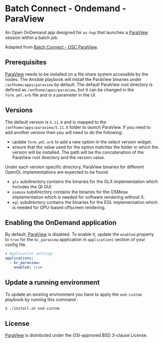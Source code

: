 # Batch Connect - Ondemand - ParaView

An Open OnDemand app designed for `az-hop` that launches a [ParaView] session within a batch job.

Adapted from [Batch Connect - OSC ParaView](https://github.com/OSC/bc_osc_paraview).

## Prerequisites

[ParaView] needs to be installed on a file share system accessible by the nodes. The Ansible playbook will install
the ParaView binaries under `/anfhome/apps/paraview` by default. The default ParaView root directory
is defined as `/anfhome/apps/paraview`, but it can be changed in the `form.yml.erb` file and is a parameter in the UI.

## Versions

The default version is `5.11.0` and is mapped to the `/anfhome/apps/paraview/5.11.0` folder to launch ParaView.
If you need to add another version then you will need to do the following:

- update `form.yml.erb` to add a new option in the select version widget.
- ensure that the value used for the option matches the folder in which the version will be installed.
  The path will be the concatenation of the ParaView root directory and the version value.

Under each version specific directory, ParaView binaries for different OpenGL implementations are expected to be found.
- `glx` subdirectory contains the binaries for the GLX implementation which includes the Qt GUI
- `osmesa` subdirectory contains the binaries for the OSMesa implementation which is needed for software rendering without X.
- `egl` subdirectory contains the binaries for the EGL implementation which is needed for GPU-based offscreen rendering.

## Enabling the OnDemand application

By default, [ParaView] is disabled. To enable it, update the `enabled` property to `true` for the `bc_paraview`
application in `applications` section of your config file.

```yml
# Application settings
applications:
  - bc_paraview:
    enabled: true
```

## Update a running environment

To update an existing environment you have to apply the `ood-custom` playbook by running this command :

```bash
$ ./install.sh ood-custom
```

## License

[ParaView] is distributed under the OSI-approved BSD 3-clause License.

[ParaView]: https://www.paraview.org/
